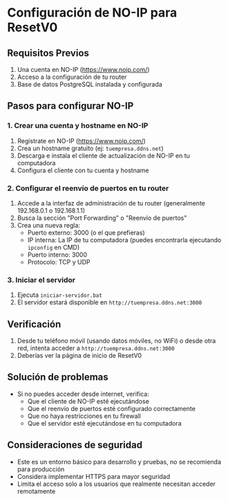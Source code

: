 # Configuración de NO-IP para ResetV0

## Requisitos Previos
1. Una cuenta en NO-IP (https://www.noip.com/)
2. Acceso a la configuración de tu router
3. Base de datos PostgreSQL instalada y configurada

## Pasos para configurar NO-IP

### 1. Crear una cuenta y hostname en NO-IP
1. Regístrate en NO-IP (https://www.noip.com/)
2. Crea un hostname gratuito (ej: `tuempresa.ddns.net`)
3. Descarga e instala el cliente de actualización de NO-IP en tu computadora
4. Configura el cliente con tu cuenta y hostname

### 2. Configurar el reenvío de puertos en tu router
1. Accede a la interfaz de administración de tu router (generalmente 192.168.0.1 o 192.168.1.1)
2. Busca la sección "Port Forwarding" o "Reenvío de puertos"
3. Crea una nueva regla:
   - Puerto externo: 3000 (o el que prefieras)
   - IP interna: La IP de tu computadora (puedes encontrarla ejecutando `ipconfig` en CMD)
   - Puerto interno: 3000
   - Protocolo: TCP y UDP

### 3. Iniciar el servidor
1. Ejecuta `iniciar-servidor.bat`
2. El servidor estará disponible en `http://tuempresa.ddns.net:3000`

## Verificación
1. Desde tu teléfono móvil (usando datos móviles, no WiFi) o desde otra red, intenta acceder a `http://tuempresa.ddns.net:3000`
2. Deberías ver la página de inicio de ResetV0

## Solución de problemas
- Si no puedes acceder desde internet, verifica:
  - Que el cliente de NO-IP esté ejecutándose
  - Que el reenvío de puertos esté configurado correctamente
  - Que no haya restricciones en tu firewall
  - Que el servidor esté ejecutándose en tu computadora

## Consideraciones de seguridad
- Este es un entorno básico para desarrollo y pruebas, no se recomienda para producción
- Considera implementar HTTPS para mayor seguridad
- Limita el acceso solo a los usuarios que realmente necesitan acceder remotamente 